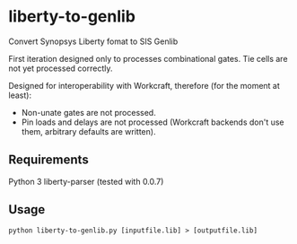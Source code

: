 # liberty-to-genlib
Convert Synopsys Liberty fomat to SIS Genlib 

First iteration designed only to processes combinational gates. Tie cells are
not yet processed correctly. 

Designed for interoperability with Workcraft, therefore (for the moment at least): 
- Non-unate gates are not processed. 
- Pin loads and delays are not processed (Workcraft backends don't use them, arbitrary defaults are written). 

## Requirements
Python 3 
liberty-parser (tested with 0.0.7) 

## Usage
`python liberty-to-genlib.py [inputfile.lib] > [outputfile.lib]` 
